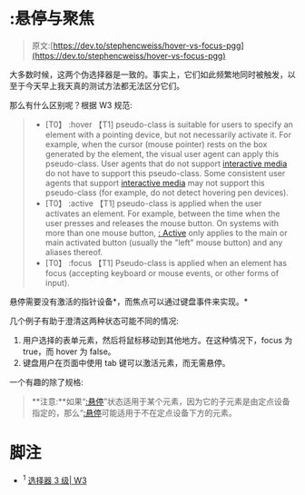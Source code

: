 # :悬停与聚焦

> 原文:[https://dev.to/stephencweiss/hover-vs-focus-pgg](https://dev.to/stephencweiss/hover-vs-focus-pgg)

大多数时候，这两个伪选择器是一致的。事实上，它们如此频繁地同时被触发，以至于今天早上我天真的测试方法都无法区分它们。

那么有什么区别呢？根据 W3 规范:

> *   [T0】 :hover 【T1] pseudo-class is suitable for users to specify an element with a pointing device, but not necessarily activate it. For example, when the cursor (mouse pointer) rests on the box generated by the element, the visual user agent can apply this pseudo-class. User agents that do not support [interactive media](https://www.w3.org/TR/CSS21/media.html#interactive-media-group) do not have to support this pseudo-class. Some consistent user agents that support [interactive media](https://www.w3.org/TR/CSS21/media.html#interactive-media-group) may not support this pseudo-class (for example, do not detect hovering pen devices).
> *   [T0】 :active 【T1] pseudo-class is applied when the user activates an element. For example, between the time when the user presses and releases the mouse button. On systems with more than one mouse button, [: Active](https://www.w3.org/TR/selectors-3/#sel-active) only applies to the main or main activated button (usually the "left" mouse button) and any aliases thereof.
> *   [T0】 :focus 【T1] Pseudo-class is applied when an element has focus (accepting keyboard or mouse events, or other forms of input).

悬停需要没有激活的指针设备*，而焦点可以通过键盘事件来实现。*

几个例子有助于澄清这两种状态可能不同的情况:

1.  用户选择的表单元素，然后将鼠标移动到其他地方。在这种情况下，focus 为 true，而 hover 为 false。
2.  键盘用户在页面中使用 tab 键可以激活元素，而无需悬停。

一个有趣的除了规格:

> **注意:**如果“[:悬停](https://www.w3.org/TR/selectors-3/#sel-hover)”状态适用于某个元素，因为它的子元素是由定点设备指定的，那么“[:悬停](https://www.w3.org/TR/selectors-3/#sel-hover)可能适用于不在定点设备下方的元素。

# [](#footnotes)脚注

*   <sup>1</sup> [选择器 3 级| W3](https://www.w3.org/TR/selectors-3/#useraction-pseudos)